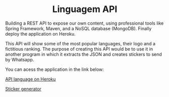 <h1 align="center"> Linguagem API </h1>

Building a REST API to expose our own content, using professional tools like Spring Framework, Maven, and a NoSQL database (MongoDB).
Finally deploy the application on Heroku. 

This API will show some of the most popular languages, their logo and a fictitious ranking.
The purpose of creating this API would be to use it in another program in which it extracts the JSON and creates stickers to send by Whatsapp.

You can acess the application in the link below:

[API language on Heroku](https://dihy-linguagens-api.herokuapp.com/linguagens)

[Sticker generator](https://github.com/danhasegawa/Java-Immersion/tree/main/src/br/com/desafio/imersao/dia3)
